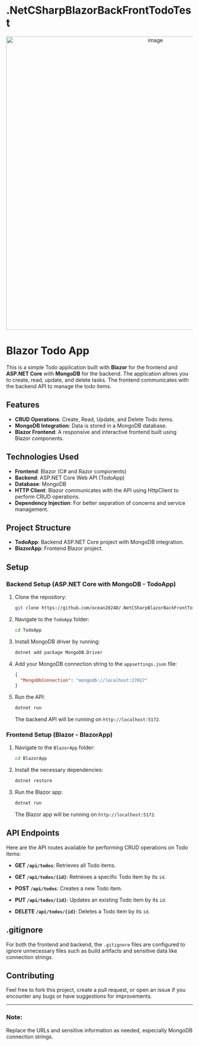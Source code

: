 # .NetCSharpBlazorBackFrontTodoTest

<p align="center">
  <img width="790" alt="image" src="https://github.com/user-attachments/assets/7c2a3553-1750-49da-8298-e84b0e73ad7e" />
</p>

# Blazor Todo App

This is a simple Todo application built with **Blazor** for the frontend and **ASP.NET Core** with **MongoDB** for the backend. The application allows you to create, read, update, and delete tasks. The frontend communicates with the backend API to manage the todo items.

## Features
- **CRUD Operations**: Create, Read, Update, and Delete Todo items.
- **MongoDB Integration**: Data is stored in a MongoDB database.
- **Blazor Frontend**: A responsive and interactive frontend built using Blazor components.

## Technologies Used
- **Frontend**: Blazor (C# and Razor components)
- **Backend**: ASP.NET Core Web API (TodoApp)
- **Database**: MongoDB
- **HTTP Client**: Blazor communicates with the API using HttpClient to perform CRUD operations.
- **Dependency Injection**: For better separation of concerns and service management.

## Project Structure

- **TodoApp**: Backend ASP.NET Core project with MongoDB integration.
- **BlazorApp**: Frontend Blazor project.

## Setup

### Backend Setup (ASP.NET Core with MongoDB - TodoApp)

1. Clone the repository:
    ```bash
    git clone https://github.com/ocean2024D/.NetCSharpBlazorBackFrontTodoTest.git
    ```

2. Navigate to the `TodoApp` folder:
    ```bash
    cd TodoApp
    ```

3. Install MongoDB driver by running:
    ```bash
    dotnet add package MongoDB.Driver
    ```

4. Add your MongoDB connection string to the `appsettings.json` file:
    ```json
    {
      "MongoDbConnection": "mongodb://localhost:27017"
    }
    ```

5. Run the API:
    ```bash
    dotnet run
    ```

   The backend API will be running on `http://localhost:5172`.

### Frontend Setup (Blazor - BlazorApp)

1. Navigate to the `BlazorApp` folder:
    ```bash
    cd BlazorApp
    ```

2. Install the necessary dependencies:
    ```bash
    dotnet restore
    ```

3. Run the Blazor app:
    ```bash
    dotnet run
    ```

   The Blazor app will be running on `http://localhost:5172`.

## API Endpoints

Here are the API routes available for performing CRUD operations on Todo items:

- **GET `/api/todos`**: Retrieves all Todo items.
  
- **GET `/api/todos/{id}`**: Retrieves a specific Todo item by its `id`.
  
- **POST `/api/todos`**: Creates a new Todo item.
  
- **PUT `/api/todos/{id}`**: Updates an existing Todo item by its `id`.
  
- **DELETE `/api/todos/{id}`**: Deletes a Todo item by its `id`.

## .gitignore

For both the frontend and backend, the `.gitignore` files are configured to ignore unnecessary files such as build artifacts and sensitive data like connection strings.

## Contributing

Feel free to fork this project, create a pull request, or open an issue if you encounter any bugs or have suggestions for improvements.

---

### Note:
Replace the URLs and sensitive information as needed, especially MongoDB connection strings.
